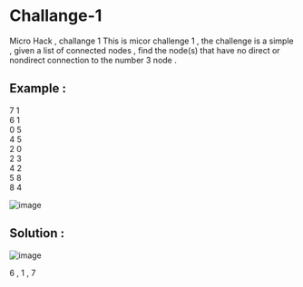 # Challange-1
Micro Hack , challange 1
This is micor challenge 1 , the challenge is a simple , given a list of connected nodes , find the node(s) that have no direct or nondirect connection to the number 3 node .
## Example :

7 1                                                                                 
6 1                              
0 5                            
4 5                           
2 0                              
2 3                             
4 2                              
5 8                                
8 4     


![image](https://user-images.githubusercontent.com/48186577/135146199-e67cfe39-fe89-4606-98b2-0070b52f7d16.png)


## Solution :
![image](https://user-images.githubusercontent.com/48186577/135146777-548811e8-aad7-49f5-a0a5-45628c90c07d.png)

6 , 1 , 7 
